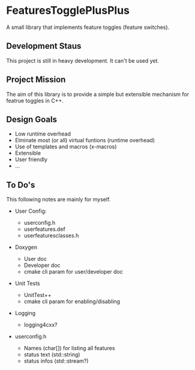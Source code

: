 FeaturesTogglePlusPlus
======================

A small library that implements feature toggles (feature switches).

Development Staus
-----------------
This project is still in heavy development. It can't be used yet.

Project Mission
---------------
The aim of this library is to provide a simple but extensible mechanism for featrue toggles in C++.

Design Goals
------------
- Low runtime overhead
- Elminate most (or all) virtual funtions (runtime overhead)
- Use of templates and macros (x-macros)
- Extensible
- User friendly
- ...


To Do's
-------
This following notes are mainly for myself.
- User Config:
    + userconfig.h
    + userfeatures.def
    + userfeaturesclasses.h
- Doxygen
    + User doc
    + Developer doc
    + cmake cli param for user/developer doc
- Unit Tests
    + UnitTest++
    + cmake cli param for enabling/disabling

- Logging
    + logging4cxx?
- userconfig.h
    + Names (char[]) for listing all features
    + status text (std::string)
    + status infos (std::stream?)
